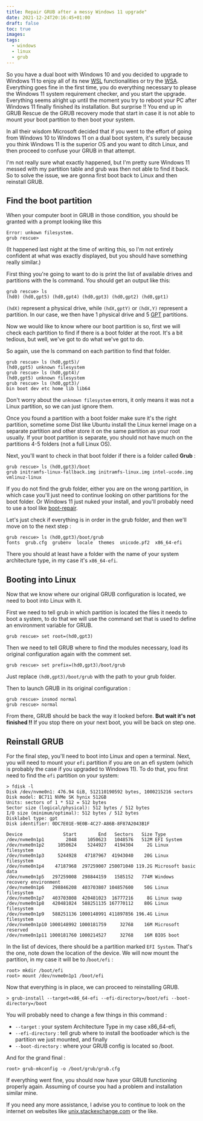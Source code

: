 ```yaml
---
title: Repair GRUB after a messy Windows 11 upgrade"
date: 2021-12-24T20:16:45+01:00
draft: false
toc: true
images:
tags:
  - windows
  - linux
  - grub
---
```


So you have a dual boot with Windows 10 and you decided to upgrade to Windows 11 to enjoy all of its new [WSL](https://docs.microsoft.com/en-us/windows/wsl/install) functionalities or try the [WSA](https://docs.microsoft.com/en-us/windows/android/wsa/). Everything goes fine in the first time, you do everything necessary to please the Windows 11 system requirement checker, and you start the upgrade. Everything seems alright up until the moment you try to reboot your PC after Windows 11 finally finished its installation. But surprise !! You end up in GRUB Rescue de the GRUB recovery mode that start in case it is not able to mount your boot partition to then boot your system.

In all their wisdom Microsoft decided that if you went to the effort of going from Windows 10 to Windows 11 on a dual boot system, it's surely because you think Windows 11 is the superior OS and you want to ditch Linux, and then proceed to confuse your GRUB in that attempt.

I'm not really sure what exactly happened, but I'm pretty sure Windows 11 messed with my partition table and grub was then not able to find it back. So to solve the issue, we are gonna first boot back to Linux and then reinstall GRUB.

## Find the boot partition

When your computer boot in GRUB in those condition, you should be granted with a prompt looking like this

```shell
Error: unkown filesystem.
grub rescue>
```

(It happened last night at the time of writing this, so I'm not entirely confident at what was exactly displayed, but you should have something really similar.)

First thing you're going to want to do is print the list of available drives and partitions with the ls command. You should get an output like this:

```shell
grub rescue> ls
(hd0) (hd0,gpt5) (hd0,gpt4) (hd0,gpt3) (hd0,gpt2) (hd0,gpt1)
```

`(hdX)` represent a physical drive, while `(hdX,gptY)` or `(hdX,Y)` represent a partition. In our case, we then have 1 physical drive and 5 [GPT](https://en.wikipedia.org/wiki/GUID_Partition_Table) partitions.

Now we would like to know where our boot partition is so, first we will check each partition to find if there is a boot folder at the root. It's a bit tedious, but well, we've got to do what we've got to do.

So again, use the ls command on each partition to find that folder.

```shell
grub rescue> ls (hd0,gpt5)/
(hd0,gpt5) unknown filesystem
grub rescue> ls (hd0,gpt4)/
(hd0,gpt5) unknown filesystem
grub rescue> ls (hd0,gpt3)/
bin boot dev etc home lib lib64
```

Don't worry about the `unknown filesystem` errors, it only means it was not a Linux partition, so we can just ignore them.

Once you found a partition with a boot folder make sure it's the right partition, sometime some Dist like Ubuntu install the Linux kernel image on a separate partition and other store it on the same partition as your root usually. If your boot partition is separate, you should not have much on the partitions 4-5 folders (not a full Linux OS).

Next, you'll want to check in that boot folder if there is a folder called **Grub** :

```shell
grub rescue> ls (hd0,gpt3)/boot
grub initramfs-linux-fallback.img initramfs-linux.img intel-ucode.img vmlinuz-linux
```

If you do not find the grub folder, either you are on the wrong partition, in which case you'll just need to continue looking on other partitions for the boot folder. Or Windows 11 just nuked your install, and you'll probably need to use a tool like [boot-repair](https://sourceforge.net/p/boot-repair/home/fr/).

Let's just check if everything is in order in the grub folder, and then we'll move on to the next step :

```shell
grub rescue> ls (hd0,gpt3)/boot/grub
fonts  grub.cfg  grubenv  locale  themes  unicode.pf2  x86_64-efi
```

There you should at least have a folder with the name of your system architecture type, in my case it's `x86_64-efi`.

## Booting into Linux

Now that we know where our original GRUB configuration is located, we need to boot into Linux with it.

First we need to tell grub in which partition is located the files it needs to boot a system, to do that we will use the command set that is used to define an environment variable for GRUB.

```shell
grub rescue> set root=(hd0,gpt3)
```

Then we need to tell GRUB where to find the modules necessary, load its original configuration again with the comment set.

```shell
grub rescue> set prefix=(hd0,gpt3)/boot/grub
```

Just replace `(hd0,gpt3)/boot/grub` with the path to your grub folder.

Then to launch GRUB in its original configuration :

```shell
grub rescue> insmod normal
grub rescue> normal
```

From there, GRUB should be back the way it looked before. **But wait it's not finished !!** If you stop there on your next boot, you will be back on step one.

## Reinstall GRUB

For the final step, you'll need to boot into Linux and open a terminal. Next, you will need to mount your `efi` partition if you are on an efi system (which is probably the case if you upgraded to Windows 11). To do that, you first need to find the `efi` partition on your system:

```shell
> fdisk -l
Disk /dev/nvme0n1: 476.94 GiB, 512110190592 bytes, 1000215216 sectors
Disk model: BC711 NVMe SK hynix 512GB
Units: sectors of 1 * 512 = 512 bytes
Sector size (logical/physical): 512 bytes / 512 bytes
I/O size (minimum/optimal): 512 bytes / 512 bytes
Disklabel type: gpt
Disk identifier: 0DC7E01E-9E0B-4C27-A86B-8F87A2043B1F

Device               Start        End   Sectors   Size Type
/dev/nvme0n1p1        2048    1050623   1048576   512M EFI System
/dev/nvme0n1p2     1050624    5244927   4194304     2G Linux filesystem
/dev/nvme0n1p3     5244928   47187967  41943040    20G Linux filesystem
/dev/nvme0n1p4    47187968  297259007 250071040 119.2G Microsoft basic data
/dev/nvme0n1p5   297259008  298844159   1585152   774M Windows recovery environment
/dev/nvme0n1p6   298846208  403703807 104857600    50G Linux filesystem
/dev/nvme0n1p7   403703808  420481023  16777216     8G Linux swap
/dev/nvme0n1p8   420481024  588251135 167770112    80G Linux filesystem
/dev/nvme0n1p9   588251136 1000148991 411897856 196.4G Linux filesystem
/dev/nvme0n1p10 1000148992 1000181759     32768    16M Microsoft reserved
/dev/nvme0n1p11 1000181760 1000214527     32768    16M BIOS boot
```

In the list of devices, there should be a partition marked `EFI System`. That's the one, note down the location of the device. We will now mount the partition, in my case it will be to /`boot/efi` :

```shell
root> mkdir /boot/efi
root> mount /dev/nvme0n1p1 /boot/efi
```

Now that everything is in place, we can proceed to reinstalling GRUB.

```shell
> grub-install --target=x86_64-efi --efi-directory=/boot/efi --boot-directory=/boot
```

You will probably need to change a few things in this command :

- `--target` :  your system Architecture Type in my case x86_64-efi,
- `--efi-directory` : tell grub where to install the bootloader which is the partition we just mounted, and finally
- `--boot-directory` : where your GRUB config is located so /boot.

And for the grand final :

```shell
root> grub-mkconfig -o /boot/grub/grub.cfg
```

If everything went fine, you should now have your GRUB functioning properly again. Assuming of course you had a problem and installation similar mine.

If you need any more assistance, I advise you to continue to look on the internet on websites like [unix.stackexchange.com](https://unix.stackexchange.com/) or the like.
